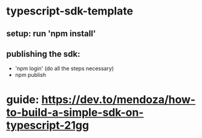 # typescript-sdk-template

## setup: run 'npm install' 

## publishing the sdk: 
- 'npm login' (do all the steps necessary)
- npm publish


# guide: https://dev.to/mendoza/how-to-build-a-simple-sdk-on-typescript-21gg
